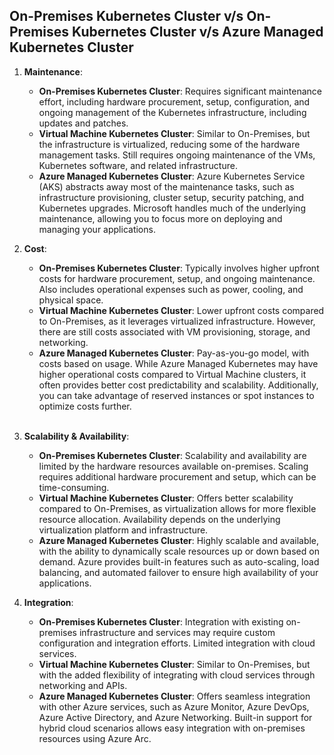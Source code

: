## On-Premises Kubernetes Cluster v/s On-Premises Kubernetes Cluster v/s Azure Managed Kubernetes Cluster

1. **Maintenance**:
   - **On-Premises Kubernetes Cluster**: Requires significant maintenance effort, including hardware procurement, setup, configuration, and ongoing management of the Kubernetes infrastructure, including updates and patches. <br>
   - **Virtual Machine Kubernetes Cluster**: Similar to On-Premises, but the infrastructure is virtualized, reducing some of the hardware management tasks. Still requires ongoing maintenance of the VMs, Kubernetes software, and related infrastructure. <br>
   - **Azure Managed Kubernetes Cluster**: Azure Kubernetes Service (AKS) abstracts away most of the maintenance tasks, such as infrastructure provisioning, cluster setup, security patching, and Kubernetes upgrades. Microsoft handles much of the underlying maintenance, allowing you to focus more on deploying and managing your applications. <br>

2. **Cost**:
   - **On-Premises Kubernetes Cluster**: Typically involves higher upfront costs for hardware procurement, setup, and ongoing maintenance. Also includes operational expenses such as power, cooling, and physical space. <br>
   - **Virtual Machine Kubernetes Cluster**: Lower upfront costs compared to On-Premises, as it leverages virtualized infrastructure. However, there are still costs associated with VM provisioning, storage, and networking. <br>
   - **Azure Managed Kubernetes Cluster**: Pay-as-you-go model, with costs based on usage. While Azure Managed Kubernetes may have higher operational costs compared to Virtual Machine clusters, it often provides better cost predictability and scalability. Additionally, you can take advantage of reserved instances or spot instances to optimize costs further.
   
   <br>

3. **Scalability & Availability**:
   - **On-Premises Kubernetes Cluster**: Scalability and availability are limited by the hardware resources available on-premises. Scaling requires additional hardware procurement and setup, which can be time-consuming. <br>
   - **Virtual Machine Kubernetes Cluster**: Offers better scalability compared to On-Premises, as virtualization allows for more flexible resource allocation. Availability depends on the underlying virtualization platform and infrastructure. <br>
   - **Azure Managed Kubernetes Cluster**: Highly scalable and available, with the ability to dynamically scale resources up or down based on demand. Azure provides built-in features such as auto-scaling, load balancing, and automated failover to ensure high availability of your applications. <br>

4. **Integration**:
   - **On-Premises Kubernetes Cluster**: Integration with existing on-premises infrastructure and services may require custom configuration and integration efforts. Limited integration with cloud services. <br>
   - **Virtual Machine Kubernetes Cluster**: Similar to On-Premises, but with the added flexibility of integrating with cloud services through networking and APIs. <br>
   - **Azure Managed Kubernetes Cluster**: Offers seamless integration with other Azure services, such as Azure Monitor, Azure DevOps, Azure Active Directory, and Azure Networking. Built-in support for hybrid cloud scenarios allows easy integration with on-premises resources using Azure Arc. <br>